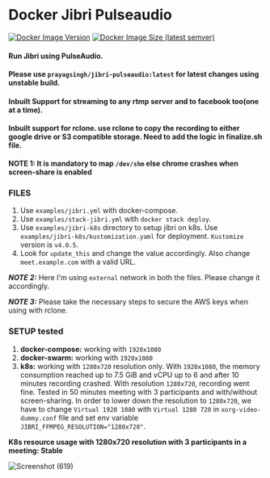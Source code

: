 # Docker Jibri Pulseaudio

[![Docker Image Version](https://img.shields.io/docker/v/prayagsingh/jibri-pulseaudio/latest)](https://hub.docker.com/r/prayagsingh/jibri-pulseaudio/tags) [![Docker Image Size (latest semver)](https://img.shields.io/docker/image-size/prayagsingh/jibri-pulseaudio)](https://hub.docker.com/r/prayagsingh/jibri-pulseaudio)


#### Run Jibri using PulseAudio.

#### Please use `prayagsingh/jibri-pulseaudio:latest` for latest changes using unstable build.

#### Inbuilt Support for streaming to any rtmp server and to facebook too(one at a time). 

#### Inbuilt support for rclone. use rclone to copy the recording to either google drive or S3 compatible storage. Need to add the logic in finalize.sh file.

**NOTE 1: It is mandatory to map `/dev/shm` else chrome crashes when screen-share is enabled**

### FILES

1. Use `examples/jibri.yml` with docker-compose.
2. Use `examples/stack-jibri.yml` with `docker stack deploy`.
3. Use `examples/jibri-k8s` directory to setup jibri on k8s. Use `examples/jibri-k8s/kustomization.yaml` for deployment. `Kustomize` version is `v4.0.5`.
4. Look for `update_this` and change the value accordingly. Also change `meet.example.com` with a valid URL.

***NOTE 2:*** Here I'm using `external` network in both the files. Please change it accordingly. 

***NOTE 3:*** Please take the necessary steps to secure the AWS keys when using with rclone. 

### SETUP tested 
1. **docker-compose:** working with `1920x1080` 
2. **docker-swarm:** working with `1920x1080` 
3. **k8s:** working with `1280x720` resolution only. With `1920x1080`, the memory consumption reached up to 7.5 GiB and vCPU up to 6 and after 10 minutes recording crashed. With resolution `1280x720`, recording went fine. Tested in 50 minutes meeting with 3 participants and with/without screen-sharing. In order to lower down the resolution to `1280x720`, we have to change `Virtual 1920 1080`  with `Virtual 1280 720` in `xorg-video-dummy.conf` file and set env variable `JIBRI_FFMPEG_RESOLUTION="1280x720"`.

**K8s resource usage with 1280x720 resolution with 3 participants in a meeting: Stable**

![Screenshot (619)](https://user-images.githubusercontent.com/8455114/114389163-48a21d80-9bb2-11eb-893f-43b80dae7dfc.png)
